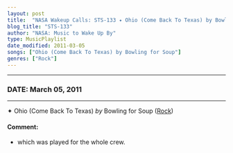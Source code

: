 ```yaml
---
layout: post
title:  "NASA Wakeup Calls: STS-133 ✦ Ohio (Come Back To Texas) by Bowling for Soup ✷ March 05, 2011"
blog_title: "STS-133"
author: "NASA: Music to Wake Up By"
type: MusicPlaylist
date_modified: 2011-03-05
songs: ["Ohio (Come Back To Texas) by Bowling for Soup"]
genres: ["Rock"]
---
```


----
### DATE: March 05, 2011
----
✦ Ohio (Come Back To Texas) *by* Bowling for Soup ([Rock](https://www.discogs.com/genre/Rock)) <a target="blank_" href="https://www.discogs.com/Bowling-For-Soup-Ohio-Come-Back-To-Texas/release/3800092">
    <i class="fas fa-compact-disc"
       title="Discogs entry for this song"
       alt="Discogs entry for this song"
       style="font-size: 1.1em;"></i></a>
    

#### Comment:
* which was played for the whole crew.



<br/>
<center>
	<a target="_blank"
	   href="https://twitter.com/intent/tweet?hashtags=Space,NASA,Playlist,NASAWakeupCalls,SpaceProgram&text=🚀 {{ page.author}}, '{{ page.songs.first }}' {{ page.title }}, {{ site.url }}{{ page.url }}&via=nasawakeupcalls"><i class="fab fa-twitter" title="Tweet this page" alt="Tweet this page" style="font-size: 1.3em;"></i></a>
	&nbsp; 	<i class="fas fa-user-astronaut" style="font-size: 1.5em;"></i> &nbsp;
    <a id="custom_amazon_link"
       type="amzn" search="#"
       category="popular music">
    <i class="fab fa-amazon" style="font-size: 1.3em;"></i></a>
</center>

<!-- Randomly resolve an individual entry from a song array -->
<script src="/assets/javascript/seedrandom.min.js"></script>
<script>
  var wake_me_up = ["Ohio (Come Back To Texas) by Bowling for Soup"];
  var prng = new Math.seedrandom();
  function randomSong() {
    song = wake_me_up[Math.floor(Math.random() * wake_me_up.length)];
    var amazon_link = document.getElementById("custom_amazon_link");
    amazon_link.setAttribute("search", song);
  }
  window.onload = randomSong();
</script>
